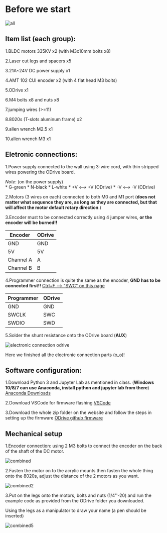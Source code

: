 
# Before we start



![all](all1.png)

## Item list (each group): 
1.BLDC motors 335KV x2 (with M3x10mm bolts x8)

2.Laser cut legs and spacers x5

3.21A~24V DC power supply x1

4.AMT 102 CUI encoder x2 (with 4 flat head M3 bolts)

5.ODrive x1

6.M4 bolts x8 and nuts x8

7.jumping wires  (>=11)

8.8020s (T-slots aluminum frame) x2

9.allen wrench M2.5 x1

10.allen wrench M3 x1





     



## Eletronic connections:

1.Power supply connected to the wall using 3-wire cord, with thin stripped wires powering the ODrive board. 

_Note_: (on the power supply)  
     * G-green
     * N-black
     * L-white
     * +V <--> +V (ODrive)
     * -V <--> -V (ODrive) 
                                 


2.Motors (3 wires on each) connected to both M0 and M1 port (__does not matter what sequence they are, as long as they are connected, but that will affect the motor default rotary direction__.)

3.Encoder must to be connected correctly using 4 jumper wires, __or the encoder will be burned!!__
  
  | Encoder   | ODrive   |
  |-----------|:--------|
  | GND       | GND|
  | 5V        | 5V|
  | Channel A |  A|
  | Channel B | B|
  
4.Programmer connection is quite the same as the encoder, __GND has to be connected first!!__ [Ctrl+F --> "SWC" on this page](https://github.com/madcowswe/ODrive/blob/master/Firmware/README.md)
  
  | Programmer  | ODrive   |
  |-----------|:--------|
  | GND       | GND|
  | SWCLK        | SWC|
  | SWDIO |   SWD|
  
5.Solder the shunt resistance onto the ODrive board (__AUX__)
  
  
  
  
![electronic connection odrive](1111.png)



Here we finished all the electronic connection parts  (o_o)!

## Software configuration:


1.Download Python 3 and Jupyter Lab as mentioned in class. (__Windows 10/8/7 can use Anaconda, install python and jupyter lab from there__) [Anaconda Downloads](https://www.anaconda.com/download/#linux)

2.Download VSCode for firmware flashing [VSCode](https://code.visualstudio.com/)

3.Download the whole zip folder on the website and follow the steps in setting up the firmware [ODrive github firmware](https://github.com/madcowswe/ODrive/blob/master/Firmware/README.md)


## Mechanical setup


1.Encoder connection: using 2 M3 bolts to connect the encoder on the back of the shaft of the DC motor.


![combined](combined1.png)

2.Fasten the motor on to the acrylic mounts then fasten the whole thing onto the 8020s, adjust the distance of the 2 motors as you want. 


![combined2](combined2.png)



3.Put on the legs onto the motors, bolts and nuts (1/4''-20) and run the example code as provided from the ODrive folder you downloaded. 

Using the legs as a manipulator to draw your name (a pen should be inserted)


![combined5](combined5.png)




```python

```
